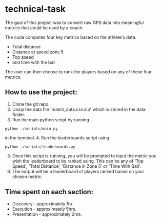# technical-task

The goal of this project was to convert raw GPS data into meaningful metrics that could be used by a coach. 

The code computes four key metrics based on the athlete's data:
* Total distance
* Distance at speed zone 5
* Top speed
* and time with the ball.

The user can then choose to rank the players based on any of these four metrics. 

## How to use the project: 

1. Clone the git repo.
2. Unzip the data file 'match_data.csv.zip' which is stored in the data folder. 
3. Run the main python script by running
```
python ./scripts/main.py
```
in the terminal.
4. Run the leaderboards script using 
```
python ./scripts/leaderboards.py
```
5. Once this script is running, you will be prompted to input the metric you wish the leaderboard to be ranked using. This can be any of 'Top Speed', 'Total Distance', 'Distance in Zone 5' or 'Time With Ball'.
6. The output will be a leaderboard of players ranked based on your chosen metric.

## Time spent on each section: 
* Discovery - approximately 1hr.
* Execution - approximately 5hrs.
* Presentation - approximately 2hrs. 
